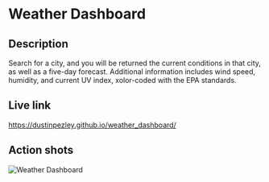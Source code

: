 # Weather Dashboard

## Description
Search for a city, and you will be returned the current conditions in that city, as well as a five-day forecast. Additional information includes wind speed, humidity, and current UV index, xolor-coded with the EPA standards.

## Live link
https://dustinpezley.github.io/weather_dashboard/

## Action shots
![Weather Dashboard](https://user-images.githubusercontent.com/103615812/174190427-b32eb5e9-ebec-4182-a21d-c85613f8497e.gif)
